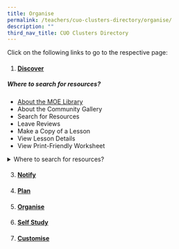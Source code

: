 ```yaml
---
title: Organise
permalink: /teachers/cuo-clusters-directory/organise/
description: ""
third_nav_title: CUO Clusters Directory
---
```

Click on the following links to go to the respective page:

1.  #### [Discover](../teacher-user-guide/organise/discover/)

##### Where to search for resources?
* [About the MOE Library](/teacher-user-guide/discover/moelibrary)
* About the Community Gallery
* Search for Resources
* Leave Reviews
* Make a Copy of a Lesson
* View Lesson Details
* View Print-Friendly Worksheet

<details>
  <summary>
 Where to search for resources?</summary>
	
* About the MOE Library
* About the Community Gallery
* Search for Resources
* Leave Reviews
* Make a Copy of a Lesson
* View Lesson Details
* View Print-Friendly Worksheet
	
	</details>

3.  #### [Notify](../teacher-user-guide/organise/notify/)
4.  #### [Plan](../teacher-user-guide/organise/plan/)
5.  #### [Organise](../teacher-user-guide/organise/organise/)
6.  #### [Self Study](../teacher-user-guide/organise/selfstudy/)
7.  #### [Customise](../teacher-user-guide/organise/customise/)
